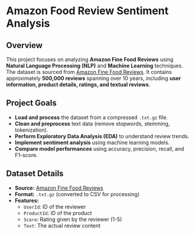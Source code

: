 # Amazon Food Review Sentiment Analysis

## Overview
This project focuses on analyzing **Amazon Fine Food Reviews** using **Natural Language Processing (NLP)** and **Machine Learning** techniques. The dataset is sourced from [Amazon Fine Food Reviews](https://snap.stanford.edu/data/web-FineFoods.html). It contains approximately **500,000 reviews** spanning over 10 years, including **user information, product details, ratings, and textual reviews**.

## Project Goals
- **Load and process** the dataset from a compressed `.txt.gz` file.
- **Clean and preprocess** text data (remove stopwords, stemming, tokenization).
- **Perform Exploratory Data Analysis (EDA)** to understand review trends.
- **Implement sentiment analysis** using machine learning models.
- **Compare model performances** using accuracy, precision, recall, and F1-score.

## Dataset Details
- **Source:** [Amazon Fine Food Reviews](https://snap.stanford.edu/data/web-FineFoods.html)
- **Format:** `.txt.gz` (converted to CSV for processing)
- **Features:**
  - `UserId`: ID of the reviewer
  - `ProductId`: ID of the product
  - `Score`: Rating given by the reviewer (1-5)
  - `Text`: The actual review content


